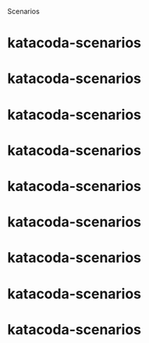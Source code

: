 Scenarios
# katacoda-scenarios
# katacoda-scenarios
# katacoda-scenarios
# katacoda-scenarios
# katacoda-scenarios
# katacoda-scenarios
# katacoda-scenarios
# katacoda-scenarios
# katacoda-scenarios
